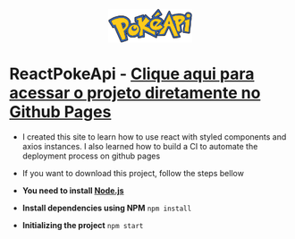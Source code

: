 <p align="center">
    <img width="150px" src="https://raw.githubusercontent.com/PokeAPI/media/master/logo/pokeapi_256.png" align="center" alt="PokeApi Logo" />
</p>

# ReactPokeApi - <a href="https://hoyci.github.io/pokemonReact/">Clique aqui para acessar o projeto diretamente no Github Pages</a>

- I created this site to learn how to use react with styled components and axios instances. I also learned how to build a CI to automate the deployment process on github pages
- If you want to download this project, follow the steps bellow

- **You need to install [Node.js](https://nodejs.org/en/download/)**
- **Install dependencies using NPM**
```npm install```
- **Initializing the project**
```npm start```
